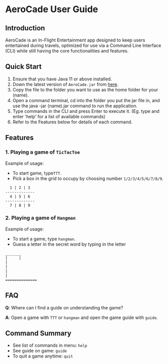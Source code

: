 # AeroCade User Guide

## Introduction

AeroCade is an In-Flight Entertainment app designed to keep users entertained during travels, 
optimized for use via a Command Line Interface (CLI) while still having the core functionalities and features.

## Quick Start

1. Ensure that you have Java 11 or above installed.
2. Down the latest version of `AeroCade.jar` from [here](http://link.to/duke).
3. Copy the file to the folder you want to use as the home folder for your (name).
4. Open a command terminal, cd into the folder you put the jar file in, and use the java -jar (name).jar command to run the application.
5. Type commands in the CLI and press Enter to execute it. (Eg. type and enter 'help' for a list of available commands)
6. Refer to the Features below for details of each command.

## Features

### 1. Playing a game of `TicTacToe`

Example of usage: 
 * To start game, type`TTT`.
 * Pick a box in the grid to occupy by choosing number `1/2/3/4/5/6/7/8/9`.
```
  1 | 2 | 3
-------------
  4 | 5 | 6    
-------------
  7 | 8 | 9    
```
### 2. Playing a game of `Hangman`

Example of usage:
 * To start a game, type `hangman`.
 * Guess a letter in the secret word by typing in the letter 
```
_______
|     |
|
|
|
|
==============
```
## FAQ

**Q**: Where can I find a guide on understanding the game? 

**A**: Open a game with `TTT` or `hangman` and open the game guide with `guide`.

## Command Summary

* See list of commands in menu: `help`
* See guide on game: `guide`
* To quit a game anytime: `quit`
